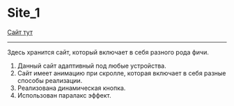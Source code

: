 ﻿# Site_1
[Сайт тут](https://maksgd.github.io/Site_1/)
***
Здесь хранится сайт, который включает в себя разного рода фичи. 
1. Данный сайт адаптивный под любые устройства.
2. Сайт имеет анимацию при скролле, которая включает в себя разные способы реализации.
3. Реализована динамическая кнопка. 
4. Использован паралакс эффект. 
